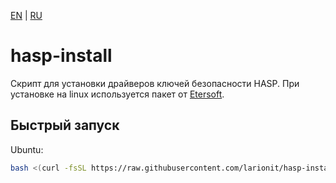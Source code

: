 [EN] | [RU]

[EN]: https://github.com/larionit/hasp-install/blob/main/README.md
[RU]: https://github.com/larionit/hasp-install/blob/main/ru/README.md

# hasp-install

Скрипт для установки драйверов ключей безопасности HASP. При установке на linux используется пакет от [Etersoft](https://wiki.etersoft.ru/HASP).

## Быстрый запуск

Ubuntu:

``` bash
bash <(curl -fsSL https://raw.githubusercontent.com/larionit/hasp-install/main/ru/setup.sh)
```